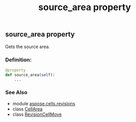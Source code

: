 ﻿---
title: source_area property
second_title: Aspose.Cells for Python via .NET API References
description: 
type: docs
weight: 50
url: /aspose.cells.revisions/revisioncellmove/source_area/
is_root: false
---

## source_area property


Gets the source area.
### Definition:
```python
@property
def source_area(self):
    ...
```

### See Also
* module [aspose.cells.revisions](../../)
* class [CellArea](/cells/python-net/aspose.cells/cellarea)
* class [RevisionCellMove](/cells/python-net/aspose.cells.revisions/revisioncellmove)
